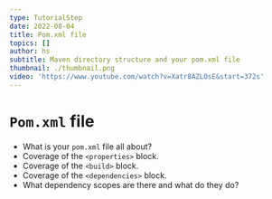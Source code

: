 ```yaml
---
type: TutorialStep
date: 2022-08-04
title: Pom.xml file
topics: []
author: hs
subtitle: Maven directory structure and your pom.xml file
thumbnail: ./thumbnail.png
video: 'https://www.youtube.com/watch?v=Xatr8AZLOsE&start=372s'
---
```


# `Pom.xml` file

* What is your `pom.xml` file all about?
* Coverage of the `<properties>` block.
* Coverage of the `<build>` block.
* Coverage of the `<dependencies>` block.
* What dependency scopes are there and what do they do?
